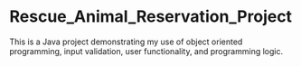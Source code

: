 # Rescue_Animal_Reservation_Project
 This is a Java project demonstrating my use of object oriented programming, input validation, user functionality, and programming logic.
